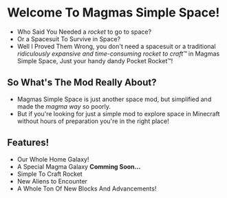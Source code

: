 # Welcome To Magmas Simple Space!
- Who Said You Needed a *rocket* to go to space?
- Or a Spacesuit To Survive in Space?
- Well I Proved Them Wrong, you don't need a spacesuit or a traditional *ridiculously expansive and time-consuming rocket to craft™️* in Magmas Simple Space, Just your handy dandy Pocket Rocket™️!

## So What's The Mod Really About?

- Magmas Simple Space is just another space mod, but simplified and made the _magma way_ so poorly.
- But if you're looking for just a simple mod to explore space in Minecraft without hours of preparation you're in the right place!

## Features!

- Our Whole Home Galaxy!
- A Special Magma Galaxy **Comming Soon...**
- Simple To Craft Rocket
- New Aliens to Encounter
- A Whole Ton Of New Blocks And Advancements!
